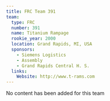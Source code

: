 ```yaml
---
title: FRC Team 391
team:
  type: FRC
  number: 391
  name: Titanium Rampage
  rookie_year: 2000
  location: Grand Rapids, MI, USA
  sponsors:
    - Siemens Logistics
    - Assembly
    - Grand Rapids Central H. S.
  links:
    Website: http://www.t-rams.com
---
```

No content has been added for this team